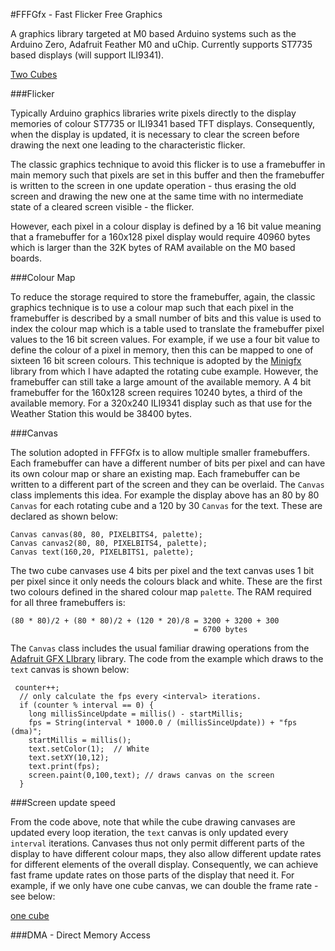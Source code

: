 #FFFGfx - Fast Flicker Free Graphics

A graphics library targeted at M0 based Arduino systems such as the Arduino Zero, Adafruit Feather M0 and uChip. Currently supports ST7735 based displays (will support ILI9341).

[Two Cubes](cubes2dma.gif)

###Flicker

Typically Arduino graphics libraries write pixels directly to the display memories of colour ST7735 or ILI9341 based TFT displays. Consequently, when the display is updated, it is necessary to clear the screen before drawing the next one leading to the characteristic flicker.

The classic graphics technique to avoid this flicker is to use a framebuffer in main memory such that pixels are set in this buffer and then the framebuffer is written to the screen in one update operation - thus erasing the old screen and drawing the new one at the same time with no intermediate state of a cleared screen visible - the flicker.

However, each pixel in a colour display is defined by a 16 bit value meaning that a framebuffer for a 160x128 pixel display would require 40960 bytes which is larger than the 32K bytes of RAM available on the M0 based boards.

###Colour Map

To reduce the storage required to store the framebuffer, again, the classic graphics technique is to use a colour map such that each pixel in the framebuffer is described by a small number of bits and this value is used to index the colour map which is a table used to translate the framebuffer pixel values to the 16 bit screen values. For example, if we use a four bit value to define the colour of a pixel in memory, then this can be mapped to one of sixteen 16 bit screen colours. This technique is adopted by the [Minigfx](https://github.com/ThingPulse/minigrafx) library from which I have adapted the rotating cube example. However, the framebuffer can still take a large amount of the available memory. A 4 bit framebuffer for the 160x128 screen requires 10240 bytes, a third of the available memory. For a 320x240 ILI9341 display such as that use for the Weather Station this would be 38400 bytes.

###Canvas

The solution adopted in FFFGfx is to allow multiple smaller framebuffers. Each framebuffer can have a different number of bits per pixel and  can have its own colour map or share an existing map. Each framebuffer can be written to a different part of the screen and they can be overlaid. The `Canvas` class implements this idea. For example the display above has an 80 by 80 `Canvas` for each rotating cube and a 120 by 30 `Canvas` for the text. These are declared as shown below:

```
Canvas canvas(80, 80, PIXELBITS4, palette);
Canvas canvas2(80, 80, PIXELBITS4, palette);
Canvas text(160,20, PIXELBITS1, palette);
```
The two cube canvases use 4 bits per pixel and the text canvas uses 1 bit per pixel since it only needs the colours black and white. These are the first two colours defined in the shared colour map `palette`. The RAM required for all three framebuffers is:

```
(80 * 80)/2 + (80 * 80)/2 + (120 * 20)/8 = 3200 + 3200 + 300
                                         = 6700 bytes
```
The `Canvas` class includes the usual familiar drawing operations from the [Adafruit GFX LIbrary](https://github.com/adafruit/Adafruit-GFX-Library) library. The code from the example which draws to the `text` canvas is shown below:

```
 counter++;
  // only calculate the fps every <interval> iterations.
  if (counter % interval == 0) {
    long millisSinceUpdate = millis() - startMillis;
    fps = String(interval * 1000.0 / (millisSinceUpdate)) + "fps (dma)";
    startMillis = millis();
    text.setColor(1);  // White
    text.setXY(10,12);
    text.print(fps);
    screen.paint(0,100,text); // draws canvas on the screen
  }
```

###Screen update speed

From the code above, note that while the cube drawing canvases are updated every loop iteration, the `text` canvas is only updated every `interval` iterations. Canvases thus not only permit different parts of the display to have different colour maps, they also allow different update rates for different elements of the overall display. Consequently, we can achieve fast frame update rates on those parts of the display that need it. For example, if we only have one cube canvas, we can double the frame rate - see below:

[one cube](cubes1dma.gif)


###DMA - Direct Memory Access






	